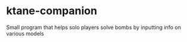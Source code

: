 # ktane-companion
Small program that helps solo players solve bombs by inputting info on various models
